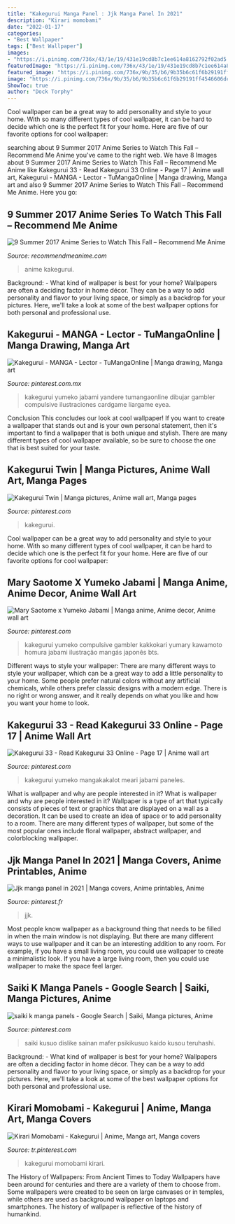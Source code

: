 ```yaml
---
title: "Kakegurui Manga Panel : Jjk Manga Panel In 2021"
description: "Kirari momobami"
date: "2022-01-17"
categories:
- "Best Wallpaper"
tags: ["Best Wallpaper"]
images:
- "https://i.pinimg.com/736x/43/1e/19/431e19cd8b7c1ee614a8162792f02ad5.jpg"
featuredImage: "https://i.pinimg.com/736x/43/1e/19/431e19cd8b7c1ee614a8162792f02ad5.jpg"
featured_image: "https://i.pinimg.com/736x/9b/35/b6/9b35b6c61f6b29191ff4546606dc4e30.jpg"
image: "https://i.pinimg.com/736x/9b/35/b6/9b35b6c61f6b29191ff4546606dc4e30.jpg"
ShowToc: true
author: "Dock Torphy"
---
```



Cool wallpaper can be a great way to add personality and style to your home. With so many different types of cool wallpaper, it can be hard to decide which one is the perfect fit for your home. Here are five of our favorite options for cool wallpaper: 

	

		
searching about 9 Summer 2017 Anime Series to Watch This Fall – Recommend Me Anime you've came to the right web. We have 8 Images about 9 Summer 2017 Anime Series to Watch This Fall – Recommend Me Anime like Kakegurui 33 - Read Kakegurui 33 Online - Page 17 | Anime wall art, Kakegurui - MANGA - Lector - TuMangaOnline | Manga drawing, Manga art and also 9 Summer 2017 Anime Series to Watch This Fall – Recommend Me Anime. Here you go:
		
    
## 9 Summer 2017 Anime Series To Watch This Fall – Recommend Me Anime

<img loading=lazy src="https://i2.wp.com/recommendmeanime.com/wp-content/uploads/2017/07/anime-like-kakegurui.jpg?resize=616%2C347&amp;ssl=1" onerror="this.onerror=null;this.src='https://tse1.mm.bing.net/th?id=OIP.VLYhpEkN9JCg7IB_pUM88gHaEL&amp;pid=15.1';" alt="9 Summer 2017 Anime Series to Watch This Fall – Recommend Me Anime">

_Source: recommendmeanime.com_

>anime kakegurui. 

	

Background: - What kind of wallpaper is best for your home?
Wallpapers are often a deciding factor in home décor. They can be a way to add personality and flavor to your living space, or simply as a backdrop for your pictures. Here, we'll take a look at some of the best wallpaper options for both personal and professional use.

    
## Kakegurui - MANGA - Lector - TuMangaOnline | Manga Drawing, Manga Art

<img loading=lazy src="https://i.pinimg.com/736x/4d/59/47/4d5947af56545b103cd63578762f65e9--styles-manga.jpg" onerror="this.onerror=null;this.src='https://tse4.mm.bing.net/th?id=OIP.T4Jw4GtYYAbXRMHBaUo4vQHaKk&amp;pid=15.1';" alt="Kakegurui - MANGA - Lector - TuMangaOnline | Manga drawing, Manga art">

_Source: pinterest.com.mx_

>kakegurui yumeko jabami yandere tumangaonline dibujar gambler compulsive ilustraciones cardgame liargame eyea. 

	

Conclusion
This concludes our look at cool wallpaper! If you want to create a wallpaper that stands out and is your own personal statement, then it's important to find a wallpaper that is both unique and stylish. There are many different types of cool wallpaper available, so be sure to choose the one that is best suited for your taste.

    
## Kakegurui Twin | Manga Pictures, Anime Wall Art, Manga Pages

<img loading=lazy src="https://i.pinimg.com/originals/f8/c3/c4/f8c3c4879fd277a8cccd0d161f928157.jpg" onerror="this.onerror=null;this.src='https://tse2.mm.bing.net/th?id=OIP.oKQG8Icz21VY4vcE4NtZbAHaKi&amp;pid=15.1';" alt="Kakegurui Twin | Manga pictures, Anime wall art, Manga pages">

_Source: pinterest.com_

>kakegurui. 

	

Cool wallpaper can be a great way to add personality and style to your home. With so many different types of cool wallpaper, it can be hard to decide which one is the perfect fit for your home. Here are five of our favorite options for cool wallpaper: 

    
## Mary Saotome X Yumeko Jabami | Manga Anime, Anime Decor, Anime Wall Art

<img loading=lazy src="https://i.pinimg.com/736x/43/1e/19/431e19cd8b7c1ee614a8162792f02ad5.jpg" onerror="this.onerror=null;this.src='https://tse2.mm.bing.net/th?id=OIP.3L3K-tzvtQPwq5vnr72XwgHaKo&amp;pid=15.1';" alt="Mary Saotome x Yumeko Jabami | Manga anime, Anime decor, Anime wall art">

_Source: pinterest.com_

>kakegurui yumeko compulsive gambler kakkokari yumary kawamoto homura jabami ilustração mangás japonês bts. 

	

Different ways to style your wallpaper:
There are many different ways to style your wallpaper, which can be a great way to add a little personality to your home. Some people prefer natural colors without any artificial chemicals, while others prefer classic designs with a modern edge. There is no right or wrong answer, and it really depends on what you like and how you want your home to look.

    
## Kakegurui 33 - Read Kakegurui 33 Online - Page 17 | Anime Wall Art

<img loading=lazy src="https://i.pinimg.com/originals/8a/8a/e1/8a8ae1464aeb985fc03a0dd4f7e8d611.jpg" onerror="this.onerror=null;this.src='https://tse4.mm.bing.net/th?id=OIP.Pe35HP3oW1qGYWPt7L78LwHaLH&amp;pid=15.1';" alt="Kakegurui 33 - Read Kakegurui 33 Online - Page 17 | Anime wall art">

_Source: pinterest.com_

>kakegurui yumeko mangakakalot meari jabami paneles. 

	

What is wallpaper and why are people interested in it?
What is wallpaper and why are people interested in it?
Wallpaper is a type of art that typically consists of pieces of text or graphics that are displayed on a wall as a decoration. It can be used to create an idea of space or to add personality to a room. There are many different types of wallpaper, but some of the most popular ones include floral wallpaper, abstract wallpaper, and colorblocking wallpaper.

    
## Jjk Manga Panel In 2021 | Manga Covers, Anime Printables, Anime

<img loading=lazy src="https://i.pinimg.com/736x/9b/35/b6/9b35b6c61f6b29191ff4546606dc4e30.jpg" onerror="this.onerror=null;this.src='https://tse4.mm.bing.net/th?id=OIP.AzpWYp2yembvLxxqrHxT8AHaK0&amp;pid=15.1';" alt="Jjk manga panel in 2021 | Manga covers, Anime printables, Anime">

_Source: pinterest.fr_

>jjk. 

	

Most people know wallpaper as a background thing that needs to be filled in when the main window is not displaying. But there are many different ways to use wallpaper and it can be an interesting addition to any room. For example, if you have a small living room, you could use wallpaper to create a minimalistic look. If you have a large living room, then you could use wallpaper to make the space feel larger.

    
## Saiki K Manga Panels - Google Search | Saiki, Manga Pictures, Anime

<img loading=lazy src="https://i.pinimg.com/736x/11/c6/b5/11c6b59b8f6f6a238b27e8bbae78c0e0.jpg" onerror="this.onerror=null;this.src='https://tse1.mm.bing.net/th?id=OIP.cdge2OtkJuQrTWlhf3pPqAHaJj&amp;pid=15.1';" alt="saiki k manga panels - Google Search | Saiki, Manga pictures, Anime">

_Source: pinterest.com_

>saiki kusuo dislike sainan mafer psikikusuo kaido kusou teruhashi. 

	

Background: - What kind of wallpaper is best for your home?
Wallpapers are often a deciding factor in home décor. They can be a way to add personality and flavor to your living space, or simply as a backdrop for your pictures. Here, we'll take a look at some of the best wallpaper options for both personal and professional use.

    
## Kirari Momobami - Kakegurui | Anime, Manga Art, Manga Covers

<img loading=lazy src="https://i.pinimg.com/736x/83/33/e7/8333e723d61c90e0a65aca72f54b0f89.jpg" onerror="this.onerror=null;this.src='https://tse4.mm.bing.net/th?id=OIP.w0OGMVPmeTivvEUjE76TnQHaKa&amp;pid=15.1';" alt="Kirari Momobami - Kakegurui | Anime, Manga art, Manga covers">

_Source: tr.pinterest.com_

>kakegurui momobami kirari. 

	

The History of Wallpapers: From Ancient Times to Today
Wallpapers have been around for centuries and there are a variety of them to choose from. Some wallpapers were created to be seen on large canvases or in temples, while others are used as background wallpaper on laptops and smartphones. The history of wallpaper is reflective of the history of humankind.


